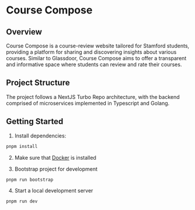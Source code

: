# Course Compose

## Overview

Course Compose is a course-review website tailored for Stamford students, providing a platform for sharing and discovering insights about various courses. Similar to Glassdoor, Course Compose aims to offer a transparent and informative space where students can review and rate their courses.

## Project Structure

The project follows a NextJS Turbo Repo architecture, with the backend comprised of microservices implemented in Typescript and Golang.

## Getting Started

1. Install dependencies: 
```bash
pnpm install
```

2. Make sure that [Docker](https://www.docker.com/get-started/) is installed

3. Bootstrap project for development 
```bash
pnpm run bootstrap
```

4. Start a local development server
```bash
pnpm run dev
```

